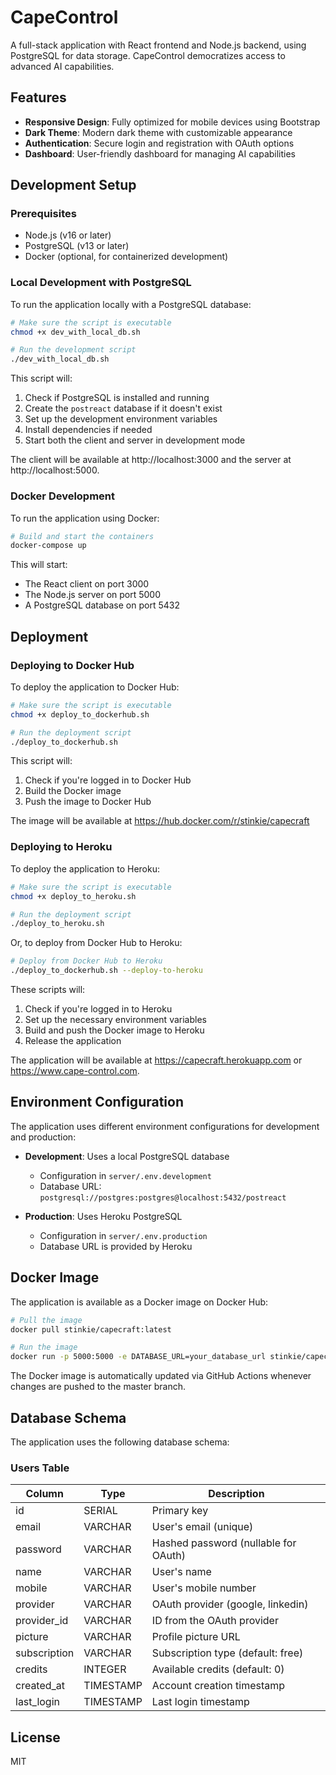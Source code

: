 # CapeControl

A full-stack application with React frontend and Node.js backend, using PostgreSQL for data storage. CapeControl democratizes access to advanced AI capabilities.

## Features

- **Responsive Design**: Fully optimized for mobile devices using Bootstrap
- **Dark Theme**: Modern dark theme with customizable appearance
- **Authentication**: Secure login and registration with OAuth options
- **Dashboard**: User-friendly dashboard for managing AI capabilities

## Development Setup

### Prerequisites

- Node.js (v16 or later)
- PostgreSQL (v13 or later)
- Docker (optional, for containerized development)

### Local Development with PostgreSQL

To run the application locally with a PostgreSQL database:

```bash
# Make sure the script is executable
chmod +x dev_with_local_db.sh

# Run the development script
./dev_with_local_db.sh
```

This script will:
1. Check if PostgreSQL is installed and running
2. Create the `postreact` database if it doesn't exist
3. Set up the development environment variables
4. Install dependencies if needed
5. Start both the client and server in development mode

The client will be available at http://localhost:3000 and the server at http://localhost:5000.

### Docker Development

To run the application using Docker:

```bash
# Build and start the containers
docker-compose up
```

This will start:
- The React client on port 3000
- The Node.js server on port 5000
- A PostgreSQL database on port 5432

## Deployment

### Deploying to Docker Hub

To deploy the application to Docker Hub:

```bash
# Make sure the script is executable
chmod +x deploy_to_dockerhub.sh

# Run the deployment script
./deploy_to_dockerhub.sh
```

This script will:
1. Check if you're logged in to Docker Hub
2. Build the Docker image
3. Push the image to Docker Hub

The image will be available at https://hub.docker.com/r/stinkie/capecraft

### Deploying to Heroku

To deploy the application to Heroku:

```bash
# Make sure the script is executable
chmod +x deploy_to_heroku.sh

# Run the deployment script
./deploy_to_heroku.sh
```

Or, to deploy from Docker Hub to Heroku:

```bash
# Deploy from Docker Hub to Heroku
./deploy_to_dockerhub.sh --deploy-to-heroku
```

These scripts will:
1. Check if you're logged in to Heroku
2. Set up the necessary environment variables
3. Build and push the Docker image to Heroku
4. Release the application

The application will be available at https://capecraft.herokuapp.com or https://www.cape-control.com.

## Environment Configuration

The application uses different environment configurations for development and production:

- **Development**: Uses a local PostgreSQL database
  - Configuration in `server/.env.development`
  - Database URL: `postgresql://postgres:postgres@localhost:5432/postreact`

- **Production**: Uses Heroku PostgreSQL
  - Configuration in `server/.env.production`
  - Database URL is provided by Heroku

## Docker Image

The application is available as a Docker image on Docker Hub:

```bash
# Pull the image
docker pull stinkie/capecraft:latest

# Run the image
docker run -p 5000:5000 -e DATABASE_URL=your_database_url stinkie/capecraft:latest
```

The Docker image is automatically updated via GitHub Actions whenever changes are pushed to the master branch.

## Database Schema

The application uses the following database schema:

### Users Table

| Column       | Type      | Description                       |
|--------------|-----------|-----------------------------------|
| id           | SERIAL    | Primary key                       |
| email        | VARCHAR   | User's email (unique)             |
| password     | VARCHAR   | Hashed password (nullable for OAuth) |
| name         | VARCHAR   | User's name                       |
| mobile       | VARCHAR   | User's mobile number              |
| provider     | VARCHAR   | OAuth provider (google, linkedin) |
| provider_id  | VARCHAR   | ID from the OAuth provider        |
| picture      | VARCHAR   | Profile picture URL               |
| subscription | VARCHAR   | Subscription type (default: free) |
| credits      | INTEGER   | Available credits (default: 0)    |
| created_at   | TIMESTAMP | Account creation timestamp        |
| last_login   | TIMESTAMP | Last login timestamp              |

## License

MIT
